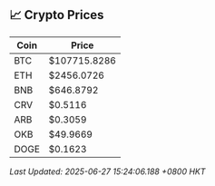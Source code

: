 ## 📈 Crypto Prices

| Coin | Price |
| ---- | ----- |
| BTC | $107715.8286 |
| ETH | $2456.0726 |
| BNB | $646.8792 |
| CRV | $0.5116 |
| ARB | $0.3059 |
| OKB | $49.9669 |
| DOGE | $0.1623 |

_Last Updated: 2025-06-27 15:24:06.188 +0800 HKT_